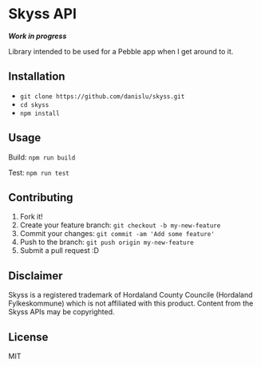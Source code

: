 





# Skyss API

**_Work in progress_**

Library intended to be used for a Pebble app when I get around to it.

## Installation

* `git clone https://github.com/danislu/skyss.git`
* `cd skyss`
* `npm install`

## Usage

Build: `npm run build`

Test: `npm run test`

## Contributing

1. Fork it!
2. Create your feature branch: `git checkout -b my-new-feature`
3. Commit your changes: `git commit -am 'Add some feature'`
4. Push to the branch: `git push origin my-new-feature`
5. Submit a pull request :D

## Disclaimer

Skyss is a registered trademark of Hordaland County Councile (Hordaland Fylkeskommune) which is not affiliated with this product. Content from the Skyss APIs may be copyrighted.

## License

MIT
